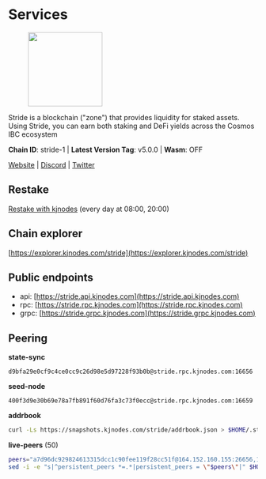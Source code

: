 # Services

<figure><img src="https://raw.githubusercontent.com/kj89/testnet_manuals/main/pingpub/logos/stride.png" width="150" alt=""><figcaption></figcaption></figure>

Stride is a blockchain ("zone") that provides liquidity for staked assets.  Using Stride, you can earn both staking and DeFi yields across the Cosmos IBC ecosystem

**Chain ID**: stride-1 | **Latest Version Tag**: v5.0.0 | **Wasm**: OFF

[Website](https://stride.zone) | [Discord](https://discord.gg/mzQZ8dAE7u) | [Twitter](https://twitter.com/stride_zone)

## Restake

[Restake with kjnodes](https://restake.app/stride/stridevaloper1j8gkhtllnp252l6g6zwzea30e7pvzqttr9768n) (every day at 08:00, 20:00)
## Chain explorer
[https://explorer.kjnodes.com/stride](https://explorer.kjnodes.com/stride)

## Public endpoints

* api: [https://stride.api.kjnodes.com](https://stride.api.kjnodes.com)
* rpc: [https://stride.rpc.kjnodes.com](https://stride.rpc.kjnodes.com)
* grpc: [https://stride.grpc.kjnodes.com](https://stride.grpc.kjnodes.com)

## Peering

**state-sync**

```text
d9bfa29e0cf9c4ce0cc9c26d98e5d97228f93b0b@stride.rpc.kjnodes.com:16656
```

**seed-node**

```text
400f3d9e30b69e78a7fb891f60d76fa3c73f0ecc@stride.rpc.kjnodes.com:16659
```

**addrbook**
```bash
curl -Ls https://snapshots.kjnodes.com/stride/addrbook.json > $HOME/.stride/config/addrbook.json
```

**live-peers** (50)
```bash
peers="a7d96dc929824613315dcc1c90fee119f28cc51f@164.152.160.155:26656,1ec2a654e00e22279ee50f13f074f2bce7218681@15.235.114.194:10156,63722a9aed0225d7a5f6a49d1c53b5c979137b13@73.129.182.254:26656,d95477fd745d8a5e4b3d9052149d28a5dc447a88@35.206.158.54:26656,5093547fdf0430143ac66b4ee55d80e6542a6c10@217.174.247.163:26656,b6bbf3fce8563bf55cee37776d1cfc3e6692c7e6@167.235.1.101:26656,8d7d0f32d53467c4d5e8871faf4ec58ea970fed2@157.90.179.182:26456,a2128f5552cf4ae60a769999c7fddc5d9d44d149@15.235.42.151:26661,ea6a7b2f366bc343f0670f1673fd86001dd08eb0@65.108.122.246:26636,da56a252a1ed282f33f9171b18e41390528dbcbd@95.217.170.202:27013,7ee622727088106f07402fa1e9004fdb2d504bf6@176.9.188.21:26656,d36ac7580cc8907a00b0add8c3b047caea6df4ed@107.155.67.202:26636,2e31202bf143867621e526734b6d6a30e2873d45@65.108.136.206:26656,6a6a70719d44dfdaa74a074f017dc1f1ff23da62@146.59.0.123:6000,28db7a664e95241930c5680ad2e1480bed3fb99f@198.244.178.213:26656,233e06cfa51d53e186afe032e848f5c9f5cd4a01@83.171.248.3:26656,463b1dc6903455575079572fb23407be586f2a4b@185.16.39.37:26656,dacd583773d733be4baaeadedde982a2d04869bf@34.170.17.239:26656,8fff37214fb0ef622f1c09dccb22d6321e004c3e@109.123.242.163:50056,6cadd05c4d7668c023d6232cefeeef52c3ba59ed@95.216.245.158:26656,e1b058e5cfa2b836ddaa496b10911da62dcf182e@138.201.8.248:26656,fb8505c994cb90927c766e3c3d2db38044a596bc@139.59.31.201:26656,a4b4e2befe485ab1bc4d05775162d1edbaad428a@137.184.9.18:31309,6856de6f0c70a850db2b58deb43d568fced4a524@35.208.80.214:26656,05eec003db41d7ff47a317ef59f83e31bdca23c3@78.107.234.44:26656,1387946c04bceb472113f657f55f670f71709230@65.108.4.188:12256,ed857708c330334e1e62751470d6ecddf0397459@65.109.69.59:12256,a757fc9ea95a7f643d392ec9fdaa31cbf06e76d9@195.3.221.21:12256,630f5f9f262099b5cd55715d7e3a3949bc02b94e@65.144.145.234:26656,4d17c6e85a1e6282efee950ff3dfe85b4b043f0f@148.251.51.144:26656,d77e7918b9f9e21ee60a8e03075ca3e5f7353912@162.55.4.253:26656,dc9241e56b67b2d9b39a79f4aa9dc432d78c1dbc@195.3.223.204:10156,c917a2f2ca2d40c42bd97d15de8686648c12941b@148.71.46.4:46656,5383a21cf2d5e513aea2c3e430133f31aa2e5d00@138.201.32.103:26656,98ea86b6dd2786820ec7f9f2b697d7083de43135@38.146.3.120:12256,06c309d890fe6a1e7d2ac0a600ab077d1e793e18@51.195.89.43:10156,b42011f01bd3987a0eb38092cbcfb44a8e4dc7f1@185.248.24.16:16656,a3f95b0b15c31a68a7535f6068c4e14b95e90dcf@65.109.92.240:21016,20f56a68a04eedc764b7e1b87b7032a50b9d4fe9@51.81.155.97:10456,b5f9fa874781f975687018ae559f0d952d3a2e24@52.52.208.179:26656,d9bfa29e0cf9c4ce0cc9c26d98e5d97228f93b0b@65.109.88.38:16656,befab97d41e02ea4e759eda3de9e30e77b95b55b@34.68.196.138:26656,cc35475fe1f7c345af0ea8a692f3b4b41c8f12a2@116.202.36.240:10156,04b797b5a56fb939a97a3c7d9c3230d09b85e8d7@93.189.30.118:26656,9ee75491e354965d8bfd8434aa093f8613bc1dce@65.108.238.103:12256,157000d06040f2a7b981c6f062da0c9da0e6e6af@194.163.163.0:26656,4e1c2471efb89239fb04a4b75f9f87177fd91d00@95.217.151.243:26656,89dbb2e146a2b3401fb959295babba090aa2f0e9@89.58.7.66:16656,950da031d9536b9fbd0e9f0c70d65740d11d0111@192.118.76.122:26626,a7b4cf6f65138ba61518c2c45402da32dc8e28b7@88.99.164.158:21016"
sed -i -e "s|^persistent_peers *=.*|persistent_peers = \"$peers\"|" $HOME/.stride/config/config.toml
```
